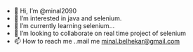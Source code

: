 - 👋 Hi, I’m @minal2090
- 👀 I’m interested in java and selenium.
- 🌱 I’m currently learning selenium...
- 💞️ I’m looking to collaborate on real time project of selenium
- 📫 How to reach me ..mail me minal.belhekar@gmail.com

<!---
minal2090/minal2090 is a ✨ special ✨ repository because its `README.md` (this file) appears on your GitHub profile.
You can click the Preview link to take a look at your changes.
--->
